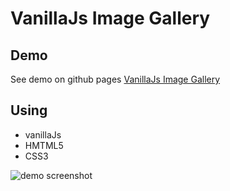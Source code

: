 # VanillaJs Image Gallery

## Demo

See demo on github pages
[VanillaJs Image Gallery](https://kamalheydari.github.io/vanillaJs-image-gallery/)

## Using

- vanillaJs
- HMTML5
- CSS3

![demo screenshot](demo.png)
